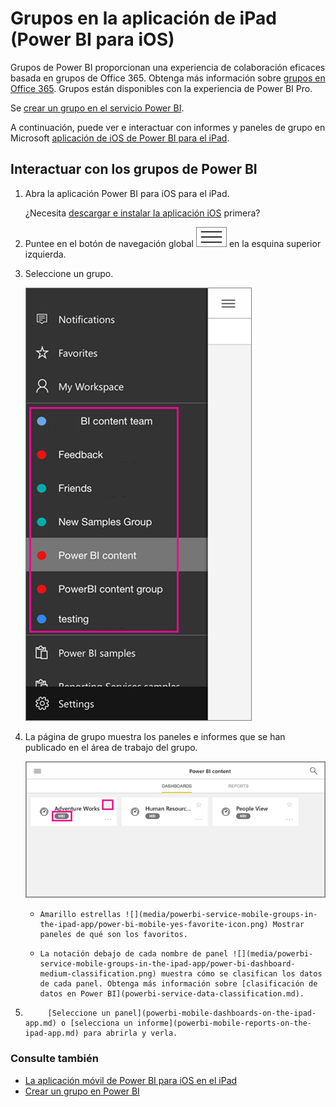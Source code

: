 <properties 
   pageTitle="Grupos en la aplicación de iPad"
   description="Grupos de Power BI se basan en grupos de Office 365. Lea acerca de cómo ver e interactuar con los paneles del grupo en la aplicación móvil iOS de Power BI para el iPad."
   services="powerbi" 
   documentationCenter="" 
   authors="maggiesMSFT" 
   manager="mblythe" 
   backup=""
   editor=""
   tags=""
   qualityFocus="no"
   qualityDate=""/>
 
<tags
   ms.service="powerbi"
   ms.devlang="NA"
   ms.topic="article"
   ms.tgt_pltfrm="NA"
   ms.workload="powerbi"
   ms.date="09/12/2016"
   ms.author="maggies"/>
# Grupos en la aplicación de iPad (Power BI para iOS)

Grupos de Power BI proporcionan una experiencia de colaboración eficaces basada en grupos de Office 365. Obtenga más información sobre [grupos en Office 365](https://support.office.com/article/Create-a-group-in-Office-365-7124dc4c-1de9-40d4-b096-e8add19209e9). Grupos están disponibles con la experiencia de Power BI Pro.

Se [crear un grupo en el servicio Power BI](powerbi-service-create-a-group-in-power-bi.md).

A continuación, puede ver e interactuar con informes y paneles de grupo en Microsoft [aplicación de iOS de Power BI para el iPad](powerbi-mobile-iphone-app-get-started.md). 


## Interactuar con los grupos de Power BI

1.  Abra la aplicación Power BI para iOS para el iPad. 

    ¿Necesita [descargar e instalar la aplicación iOS](http://go.microsoft.com/fwlink/?LinkId=522062) primera?

2.  Puntee en el botón de navegación global ![](media/powerbi-service-mobile-groups-in-the-ipad-app/power-bi-iphone-global-nav-button.png) en la esquina superior izquierda.

3.  Seleccione un grupo.

    ![](media/powerbi-service-mobile-groups-in-the-ipad-app/power-bi-ipad-group-menu.png)

4.  La página de grupo muestra los paneles e informes que se han publicado en el área de trabajo del grupo.

    ![](media/powerbi-service-mobile-groups-in-the-ipad-app/power-bi-ipad-group-home.png)

     -     Amarillo estrellas ![](media/powerbi-service-mobile-groups-in-the-ipad-app/power-bi-mobile-yes-favorite-icon.png) Mostrar paneles de qué son los favoritos. 

     -     La notación debajo de cada nombre de panel ![](media/powerbi-service-mobile-groups-in-the-ipad-app/power-bi-dashboard-medium-classification.png) muestra cómo se clasifican los datos de cada panel. Obtenga más información sobre [clasificación de datos en Power BI](powerbi-service-data-classification.md).


5.  
            [Seleccione un panel](powerbi-mobile-dashboards-on-the-ipad-app.md) o [selecciona un informe](powerbi-mobile-reports-on-the-ipad-app.md) para abrirla y verla.

### Consulte también
- [La aplicación móvil de Power BI para iOS en el iPad](powerbi-mobile-iphone-app-get-started.md)
- [Crear un grupo en Power BI](powerbi-service-create-a-group-in-power-bi.md)
